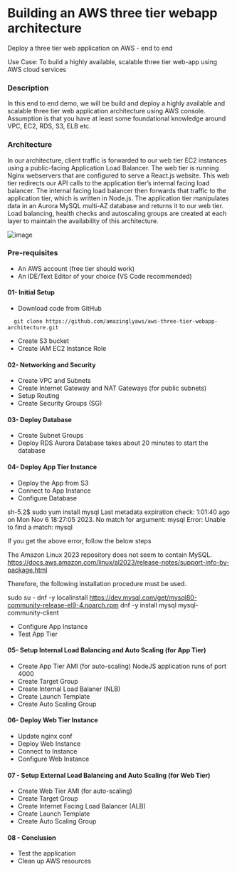 # Building an AWS three tier webapp architecture
Deploy a three tier web application on AWS - end to end

Use Case: To build a highly available, scalable three tier web-app using AWS cloud services

### Description

In this end to end demo, we will be build and deploy a highly available and scalable three tier web  application architecture using AWS console. Assumption is that you have at least some foundational knowledge around VPC, EC2, RDS, S3, ELB etc.


### Architecture 

In our architecture, client traffic is forwarded to our web tier EC2 instances using a public-facing Application Load Balancer. The web tier is running Nginx webservers that are configured to serve a React.js website. This web tier redirects our API calls to the application tier’s internal facing load balancer. The internal facing load balancer then forwards that traffic to the application tier, which is written in Node.js. The application tier manipulates data in an Aurora MySQL multi-AZ database and returns it to our web tier. Load balancing, health checks and autoscaling groups are created at each layer to maintain the availability of this architecture.

![image](https://github.com/amazinglyaws/aws-three-tier-webapp-architecture/assets/133778900/ed51d531-8779-4c53-8499-f8e9fcccf995)


### Pre-requisites
- An AWS account (free tier should work)
- An IDE/Text Editor of your choice (VS Code recommended)
  
#### 01- Initial Setup
- Download code from GitHub
```
  git clone https://github.com/amazinglyaws/aws-three-tier-webapp-architecture.git
```
- Create S3 bucket
- Create IAM EC2 Instance Role

#### 02- Networking and Security
- Create VPC and Subnets
- Create Internet Gateway and NAT Gateways (for public subnets)
- Setup Routing
- Create Security Groups (SG)

#### 03- Deploy Database
- Create Subnet Groups
- Deploy RDS Aurora Database
  takes about 20 minutes to start the database

#### 04- Deploy App Tier Instance
- Deploy the App from S3
- Connect to App Instance
- Configure Database

sh-5.2$ sudo yum install mysql
Last metadata expiration check: 1:01:40 ago on Mon Nov  6 18:27:05 2023.
No match for argument: mysql
Error: Unable to find a match: mysql

If you get the above error, follow the below steps

The Amazon Linux 2023 repository does not seem to contain MySQL.
https://docs.aws.amazon.com/linux/al2023/release-notes/support-info-by-package.html

Therefore, the following installation procedure must be used.

sudo su -
dnf -y localinstall https://dev.mysql.com/get/mysql80-community-release-el9-4.noarch.rpm
dnf -y install mysql mysql-community-client

- Configure App Instance
- Test App Tier

#### 05- Setup Internal Load Balancing and Auto Scaling (for App Tier)
- Create App Tier AMI (for auto-scaling)
  NodeJS application runs of port 4000
- Create Target Group
- Create Internal Load Balaner (NLB)
- Create Launch Template
- Create Auto Scaling Group

#### 06- Deploy Web Tier Instance
- Update nginx conf
- Deploy Web Instance
- Connect to Instance
- Configure Web Instance

#### 07 - Setup External Load Balancing and Auto Scaling (for Web Tier)
- Create Web Tier AMI (for auto-scaling)
- Create Target Group
- Create Internet Facing Load Balancer (ALB)
- Create Launch Template
- Create Auto Scaling Group

#### 08 - Conclusion
- Test the application
- Clean up AWS resources
